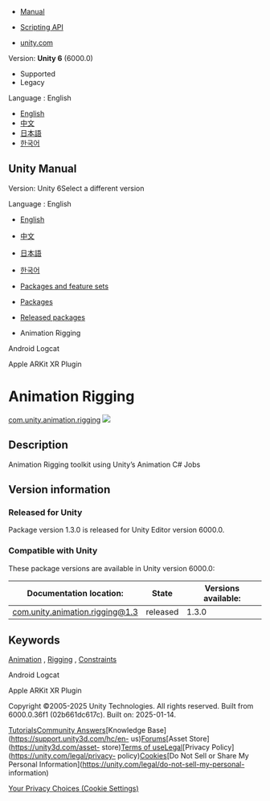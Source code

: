 [](https://docs.unity3d.com)

  * [Manual](../Manual/index.html)
  * [Scripting API](../ScriptReference/index.html)

  * [unity.com](https://unity.com/)

Version: **Unity 6** (6000.0)

  * Supported
  * Legacy

Language : English

  * [English](/Manual/com.unity.animation.rigging.html)
  * [中文](/cn/current/Manual/com.unity.animation.rigging.html)
  * [日本語](/ja/current/Manual/com.unity.animation.rigging.html)
  * [한국어](/kr/current/Manual/com.unity.animation.rigging.html)

[](https://docs.unity3d.com)

## Unity Manual

Version: Unity 6Select a different version

Language : English

  * [English](/Manual/com.unity.animation.rigging.html)
  * [中文](/cn/current/Manual/com.unity.animation.rigging.html)
  * [日本語](/ja/current/Manual/com.unity.animation.rigging.html)
  * [한국어](/kr/current/Manual/com.unity.animation.rigging.html)

  * [Packages and feature sets](PackagesList.html)
  * [Packages](Packages-all.html)
  * [Released packages](pack-safe.html)
  * Animation Rigging 

[](com.unity.mobile.android-logcat.html)

Android Logcat

[](com.unity.xr.arkit.html)

Apple ARKit XR Plugin

# Animation Rigging

[com.unity.animation.rigging](https://docs.unity3d.com/Packages/com.unity.animation.rigging@1.3/manual/index.html)
![](../uploads/Main/iconRel.png)

## Description

Animation Rigging toolkit using Unity’s Animation C# Jobs

## Version information

### Released for Unity

Package version 1.3.0 is released for Unity Editor version 6000.0.

### Compatible with Unity

These package versions are available in Unity version 6000.0:

**Documentation location:** | **State** | **Versions available:**  
---|---|---  
[com.unity.animation.rigging@1.3](https://docs.unity3d.com/Packages/com.unity.animation.rigging@1.3/manual/index.html) | released | 1.3.0  
  
## Keywords

[Animation](pack-keys.html#Animation) , [Rigging](pack-keys.html#Rigging) ,
[Constraints](pack-keys.html#Constraints)

[](com.unity.mobile.android-logcat.html)

Android Logcat

[](com.unity.xr.arkit.html)

Apple ARKit XR Plugin

Copyright ©2005-2025 Unity Technologies. All rights reserved. Built from
6000.0.36f1 (02b661dc617c). Built on: 2025-01-14.

[Tutorials](https://learn.unity.com/)[Community
Answers](https://answers.unity3d.com)[Knowledge
Base](https://support.unity3d.com/hc/en-
us)[Forums](https://forum.unity3d.com)[Asset Store](https://unity3d.com/asset-
store)[Terms of
use](https://docs.unity3d.com/Manual/TermsOfUse.html)[Legal](https://unity.com/legal)[Privacy
Policy](https://unity.com/legal/privacy-
policy)[Cookies](https://unity.com/legal/cookie-policy)[Do Not Sell or Share
My Personal Information](https://unity.com/legal/do-not-sell-my-personal-
information)

[Your Privacy Choices (Cookie Settings)](javascript:void\(0\);)

